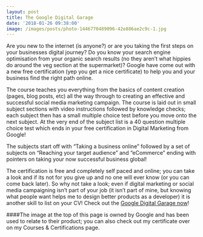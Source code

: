 ```yaml
---
layout: post
title: The Google Digital Garage
date: '2018-01-26 09:38:00'
image: /images/posts/photo-1446770489096-42e886ae2c9c-1.jpg
---
```


Are you new to the internet (is anyone?) or are you taking the first steps on your businesses digital journey? Do you know your search engine optimisation from your organic search results (no they aren’t what hippies do around the veg section at the supermarket)? Google have come out with a new free certification (yep you get a nice certificate) to help you and your business find the right path online.

The course teaches you everything from the basics of content creation (pages, blog posts, etc) all the way through to creating an effective and successful social media marketing campaign. The course is laid out in small subject sections with video instructions followed by knowledge checks; each subject then has a small multiple choice test before you move onto the next subject. At the very end of the subject list is a 40 question multiple choice test which ends in your free certification in Digital Marketing from Google!

The subjects start off with “Taking a business online” followed by a set of subjects on “Reaching your target audience” and “eCommerce” ending with pointers on taking your now successful business global!

The certification is free and completely self paced and online; you can take a look and if its not for you give up and no one will ever know (or you can come back later). So why not take a look; even if digital marketing or social media campaigning isn’t part of your job (it isn’t part of mine, but knowing what people want helps me to design better products as a developer) it is another skill to list on your CV! Check out the [Google Digital Garage now](https://learndigital.withgoogle.com/digitalgarage)!

####The image at the top of this page is owned by Google and has been used to relate to their product; you can also check out my certificate over on my Courses & Certifications page.
